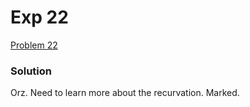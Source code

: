 # Exp 22
[Problem 22](https://leetcode.com/problems/generate-parentheses/description/)

### Solution
Orz. Need to learn more about the recurvation. Marked.